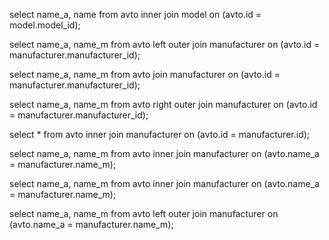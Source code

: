 
select name_a, name  from avto inner join model on (avto.id = model.model_id);

select name_a, name_m from avto left outer join manufacturer on (avto.id = manufacturer.manufacturer_id);

select name_a, name_m from avto join manufacturer on (avto.id = manufacturer.manufacturer_id);

select name_a, name_m from avto right outer join manufacturer on (avto.id = manufacturer.manufacturer_id);

select * from avto inner join manufacturer on (avto.id = manufacturer.id);

select name_a, name_m from avto inner join manufacturer on (avto.name_a = manufacturer.name_m);

select name_a, name_m from avto inner join manufacturer on (avto.name_a = manufacturer.name_m);

select name_a, name_m from avto left outer join manufacturer on (avto.name_a = manufacturer.name_m);
